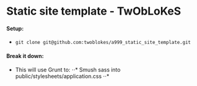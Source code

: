 # Static site template - TwObLoKeS

#### Setup:

* `git clone git@github.com:twoblokes/a999_static_site_template.git`

#### Break it down:

* This will use Grunt to:
⋅⋅* Smush sass into public/stylesheets/application.css
⋅⋅* 